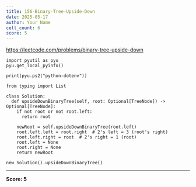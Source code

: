 ```yaml
---
title: 156-Binary-Tree-Upside-Down
date: 2025-05-17
author: Your Name
cell_count: 6
score: 5
---
```


https://leetcode.com/problems/binary-tree-upside-down


```
import pyutil as pyu
pyu.get_local_pyinfo()
```


```
print(pyu.ps2("python-dotenv"))
```


```
from typing import List
```


```
class Solution:
  def upsideDownBinaryTree(self, root: Optional[TreeNode]) -> Optional[TreeNode]:
    if not root or not root.left:
      return root

    newRoot = self.upsideDownBinaryTree(root.left)
    root.left.left = root.right  # 2's left = 3 (root's right)
    root.left.right = root  # 2's right = 1 (root)
    root.left = None
    root.right = None
    return newRoot
```


```
new Solution().upsideDownBinaryTree()
```


---
**Score: 5**